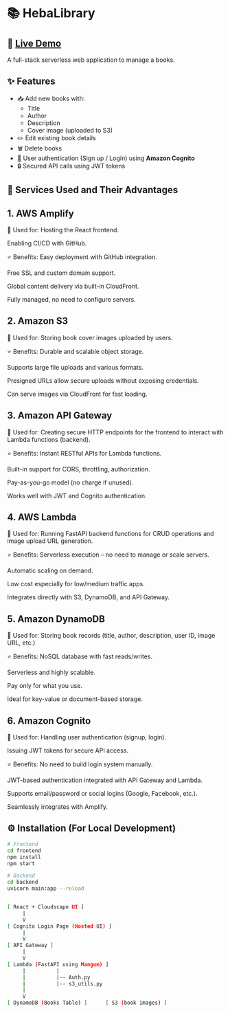 
# 📚   HebaLibrary

## 🔗 [Live Demo ](https://main.d1llsbuu5xubt1.amplifyapp.com/)

A full-stack serverless web application to manage a books.  

 ##  ✨ Features

- 📥 Add new books with:
  - Title
  - Author
  - Description
  - Cover image (uploaded to S3)
- ✏️ Edit existing book details
- 🗑️ Delete books
- 👤 User authentication (Sign up / Login) using **Amazon Cognito**
- 🔒 Secured API calls using JWT tokens


## 🧰 Services Used and Their Advantages
## 1. AWS Amplify
🔧 Used for:
Hosting the React frontend.

Enabling CI/CD with GitHub.

⭐ Benefits:
Easy deployment with GitHub integration.

Free SSL and custom domain support.

Global content delivery via built-in CloudFront.

Fully managed, no need to configure servers.

## 2. Amazon S3
🔧 Used for:
Storing book cover images uploaded by users.

⭐ Benefits:
Durable and scalable object storage.

Supports large file uploads and various formats.

Presigned URLs allow secure uploads without exposing credentials.

Can serve images via CloudFront for fast loading.

## 3. Amazon API Gateway
🔧 Used for:
Creating secure HTTP endpoints for the frontend to interact with Lambda functions (backend).

⭐ Benefits:
Instant RESTful APIs for Lambda functions.

Built-in support for CORS, throttling, authorization.

Pay-as-you-go model (no charge if unused).

Works well with JWT and Cognito authentication.

## 4. AWS Lambda
🔧 Used for:
Running FastAPI backend functions for CRUD operations and image upload URL generation.

⭐ Benefits:
Serverless execution – no need to manage or scale servers.

Automatic scaling on demand.

Low cost especially for low/medium traffic apps.

Integrates directly with S3, DynamoDB, and API Gateway.

## 5. Amazon DynamoDB
🔧 Used for:
Storing book records (title, author, description, user ID, image URL, etc.)

⭐ Benefits:
NoSQL database with fast reads/writes.

Serverless and highly scalable.

Pay only for what you use.

Ideal for key-value or document-based storage.

## 6. Amazon Cognito
🔧 Used for:
Handling user authentication (signup, login).

Issuing JWT tokens for secure API access.

⭐ Benefits:
No need to build login system manually.

JWT-based authentication integrated with API Gateway and Lambda.

Supports email/password or social logins (Google, Facebook, etc.).

Seamlessly integrates with Amplify.

## ⚙️ Installation (For Local Development)
```bash
# Frontend
cd frontend
npm install
npm start

# Backend
cd backend
uvicorn main:app --reload


[ React + Cloudscape UI ]
     |
     V
[ Cognito Login Page (Hosted UI) ]
     |
     V
[ API Gateway ]
     |
     V
[ Lambda (FastAPI using Mangum) ]
     |          |
     |          |-- Auth.py
     |          |-- s3_utils.py
     |
     V
[ DynamoDB (Books Table) ]      [ S3 (book images) ]

